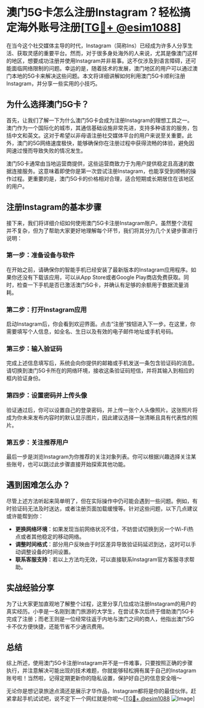 # 澳门5G卡怎么注册Instagram？轻松搞定海外账号注册[[TG💪+ @esim1088](https://t.me/s/esim1088)]

在当今这个社交媒体主导的时代，Instagram（简称Ins）已经成为许多人分享生活、获取灵感的重要平台。然而，对于很多身处海外的人来说，尤其是像澳门这样的地区，想要成功注册并使用Instagram并非易事。这不仅涉及到语言障碍，还可能面临网络限制的问题。幸运的是，随着技术的发展，澳门地区的用户可以通过澳门本地的5G卡来解决这些问题。本文将详细讲解如何利用澳门5G卡顺利注册Instagram，并分享一些实用的小技巧。

## 为什么选择澳门5G卡？

首先，让我们了解一下为什么澳门5G卡会成为注册Instagram的理想工具之一。澳门作为一个国际化的城市，其通信基础设施非常先进，支持多种语言的服务，包括中文和英文。这对于希望以非母语注册社交媒体平台的用户来说至关重要。此外，澳门的5G网络速度极快，能够确保你在注册过程中获得流畅的体验，避免因网速过慢而导致失败的情况发生。

澳门5G卡通常由当地运营商提供，这些运营商致力于为用户提供稳定且高速的数据连接服务。这意味着即使你是第一次尝试注册Instagram，也能享受到顺畅的操作过程。更重要的是，澳门5G卡的价格相对合理，适合短期或长期居住在该地区的用户。

## 注册Instagram的基本步骤

接下来，我们将详细介绍如何使用澳门5G卡注册Instagram账户。虽然整个流程并不复杂，但为了帮助大家更好地理解每个环节，我们将其分为几个关键步骤进行说明：

### 第一步：准备设备与软件

在开始之前，请确保你的智能手机已经安装了最新版本的Instagram应用程序。如果你还没有下载该应用，可以从App Store或者Google Play商店免费获取。同时，检查一下手机是否已激活澳门5G卡，并确认有足够的余额用于数据流量消耗。

### 第二步：打开Instagram应用

启动Instagram后，你会看到欢迎界面。点击“注册”按钮进入下一步。在这里，你需要填写个人信息，如全名、生日以及有效的电子邮件地址或手机号码。

### 第三步：输入验证码

完成上述信息填写后，系统会向你提供的邮箱或手机发送一条包含验证码的消息。请切换到澳门5G卡所在的网络环境，接收这条验证码短信，并将其输入到相应的框内验证身份。

### 第四步：设置密码并上传头像

验证通过后，你可以设置自己的登录密码，并上传一张个人头像照片。这张照片将成为你未来发布内容时的默认显示图片，因此建议选择一张清晰且具有代表性的照片。

### 第五步：关注推荐用户

最后一步是浏览Instagram为你推荐的关注对象列表。你可以根据兴趣选择关注某些账号，也可以跳过此步骤直接开始探索其他功能。

## 遇到困难怎么办？

尽管上述方法听起来简单明了，但在实际操作中仍可能会遇到一些问题。例如，有时验证码无法及时送达，或者注册页面加载缓慢等。针对这些问题，以下几点建议或许能帮到你：

- **更换网络环境**：如果发现当前网络状况不佳，不妨尝试切换到另一个Wi-Fi热点或者其他稳定的移动网络。
- **调整时间格式**：部分用户反映由于时区差异导致验证码延迟到达，这时可以手动调整设备的时间设置。
- **联系客服支持**：若以上方法均无效，可以直接联系Instagram官方客服寻求帮助。

## 实战经验分享

为了让大家更加直观地了解整个过程，这里分享几位成功注册Instagram的用户的真实经历。小李是一名刚到澳门旅游的大学生，在尝试多次后终于借助澳门5G卡完成了注册；而老王则是一位经常往返于内地与澳门之间的商人，他指出澳门5G卡不仅方便快捷，还能节省不少通讯费用。

## 总结

综上所述，使用澳门5G卡注册Instagram并不是一件难事，只要按照正确的步骤执行，并注意解决可能出现的技术难题，你就能够轻松拥有属于自己的Instagram账号啦！当然啦，记得定期更新你的隐私设置，保护好自己的信息安全哦～

无论你是想记录旅途点滴还是展示才华作品，Instagram都将是你的最佳伙伴。赶紧拿起手机试试吧，说不定下一个网红就是你呢～[[TG💪+ @esim1088](https://t.me/s/esim1088) ![Image](https://i.postimg.cc/4NQfJmqS/Snipaste-2025-05-13-00-14-12.png)]